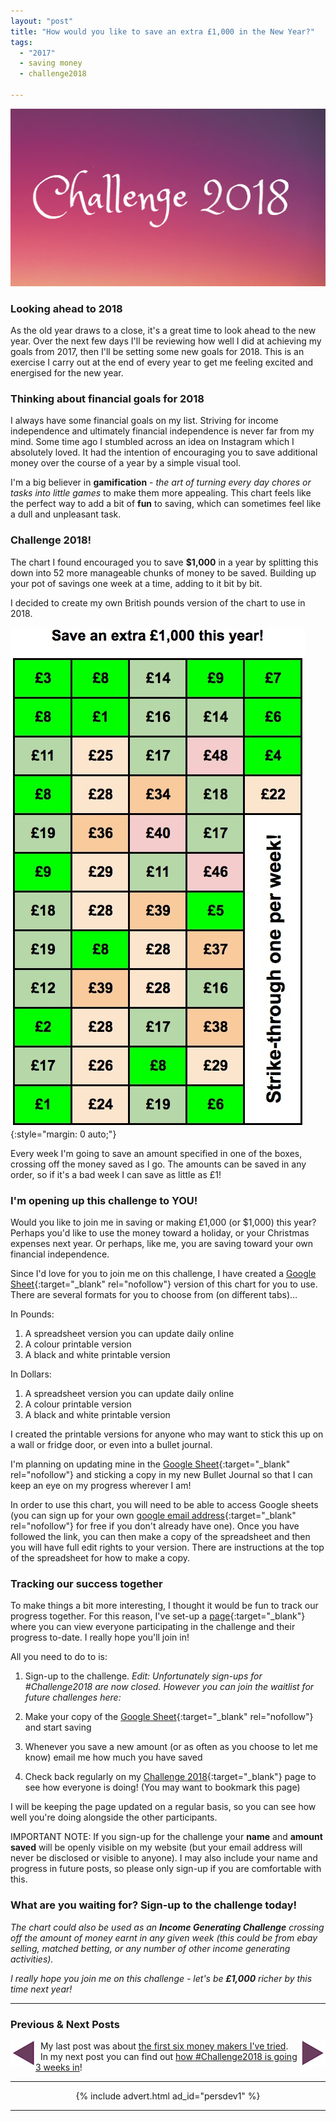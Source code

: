 ```yaml
---
layout: "post"
title: "How would you like to save an extra £1,000 in the New Year?"
tags:
  - "2017"
  - saving money
  - challenge2018

---
```

![How would you like to save an extra £1,000 in the New Year Challenge 2018 image](/i/Challenge_2018.png)


### Looking ahead to 2018

As the old year draws to a close, it's a great time to look ahead to the new year. Over the next few days I'll be reviewing how well I did at achieving my goals from 2017, then I'll be setting some new goals for 2018. This is an exercise I carry out at the end of every year to get me feeling excited and energised for the new year.

### Thinking about financial goals for 2018

I always have some financial goals on my list. Striving for income independence and ultimately financial independence is never far from my mind. Some time ago I stumbled across an idea on Instagram which I absolutely loved. It had the intention of encouraging you to save additional money over the course of a year by a simple visual tool. 

I'm a big believer in **gamification** - _the art of turning every day chores or tasks into little games_ to make them more appealing. This chart feels like the perfect way to add a bit of **fun** to saving, which can sometimes feel like a dull and unpleasant task.

### Challenge 2018!
The chart I found encouraged you to save **$1,000** in a year by splitting this down into 52 more manageable chunks of money to be saved. Building up your pot of savings one week at a time, adding to it bit by bit.

I decided to create my own British pounds version of the chart to use in 2018.

![How would you like to save an extra £1,000 in the New Year Challenge 2018 Chart](/i/2018/challenge_chart.jpg){:style="margin: 0 auto;"}

Every week I'm going to save an amount specified in one of the boxes, crossing off the money saved as I go. The amounts can be saved in any order, so if it's a bad week I can save as little as £1! 

### I'm opening up this challenge to YOU!
Would you like to join me in saving or making £1,000 (or $1,000) this year? Perhaps you'd like to use the money toward a holiday, or your Christmas expenses next year. Or perhaps, like me, you are saving toward your own financial independence.

Since I'd love for you to join me on this challenge, I have created a [Google Sheet](https://docs.google.com/spreadsheets/d/1i1E-jIoObX94_FcJNrnCRZKrzkx1hG89UYs8aj-sd0w/edit?usp=sharing){:target="_blank" rel="nofollow"} version of this chart for you to use. There are several formats for you to choose from (on different tabs)...

In Pounds:
1. A spreadsheet version you can update daily online
2. A colour printable version
3. A black and white printable version

In Dollars:
1. A spreadsheet version you can update daily online
2. A colour printable version
3. A black and white printable version

I created the printable versions for anyone who may want to stick this up on a wall or fridge door, or even into a bullet journal.

I'm planning on updating mine in the [Google Sheet](https://docs.google.com/spreadsheets/d/1i1E-jIoObX94_FcJNrnCRZKrzkx1hG89UYs8aj-sd0w/edit?usp=sharing){:target="_blank" rel="nofollow"} and sticking a copy in my new Bullet Journal so that I can keep an eye on my progress wherever I am!

In order to use this chart, you will need to be able to access Google sheets (you can sign up for your own [google email address](https://accounts.google.com/SignUp?service=mail&continue=https%3A%2F%2Fmail.google.com%2Fmail%2Fe-11-1505756f1d3ea4e19169ac43a009cd7c-d7683e716eb4588c9df79cfa25791b5a46a33096&lp=1&hl=en-GB){:target="_blank" rel="nofollow"} for free if you don't already have one). Once you have followed the link, you can then make a copy of the spreadsheet and then you will have full edit rights to your version. There are instructions at the top of the spreadsheet for how to make a copy.

### Tracking our success together
To make things a bit more interesting, I thought it would be fun to track our progress together. For this reason, I've set-up a [page](/challenge_2018.html){:target="_blank"} where you can view everyone participating in the challenge and their progress to-date. I really hope you'll join in!

All you need to do to is:

1.  Sign-up to the challenge.
*Edit: Unfortunately sign-ups for #Challenge2018 are now closed. However you can join the waitlist for future challenges here:*
<script async id="_ck_337007" src="https://forms.convertkit.com/337007?v=6"></script>
2. Make your copy of the [Google Sheet](https://docs.google.com/spreadsheets/d/1i1E-jIoObX94_FcJNrnCRZKrzkx1hG89UYs8aj-sd0w/edit?usp=sharing){:target="_blank" rel="nofollow"} and start saving

3. Whenever you save a new amount (or as often as you choose to let me know) email me how much you have saved
4. Check back regularly on my [Challenge 2018](/challenge_2018.html){:target="_blank"} page to see how everyone is doing! (You may want to bookmark this page)

I will be keeping the page updated on a regular basis, so you can see how well you're doing alongside the other participants.

IMPORTANT NOTE: If you sign-up for the challenge your **name** and **amount saved** will be openly visible on my website (but your email address will never be disclosed or visible to anyone). I may also include your name and progress in future posts, so please only sign-up if you are comfortable with this.

### What are you waiting for? Sign-up to the challenge today!

*The chart could also be used as an* ***Income Generating Challenge*** *crossing off the amount of money earnt in any given week (this could be from ebay selling, matched betting, or any number of other income generating activities).*

*I really hope you join me on this challenge - let's be* ***£1,000*** *richer by this time next year!*

***

### Previous & Next Posts

<a href="/posts/first-six-money-makers.html" style="float: left"><img src='/i/backward.png' alt='backward arrow for previous post' /></a> &nbsp;
<a href="/posts/challenge-third-week.html" style="float: right"><img src='/i/forward.png' alt='forward arrow for next post' /></a>
My last post was about [the first six money makers I've tried](/posts/first-six-money-makers.html).<br>
&nbsp;&nbsp;In my next post you can find out [how #Challenge2018 is going 3 weeks in](/posts/challenge-third-week.html)!

***

<!-- START ADVERTISER: Personal Dev ad 1 -->
<center>
{% include advert.html ad_id="persdev1" %}
</center>
<!-- END ADVERTISER: Personal Dev 1 -->

***